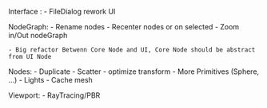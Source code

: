 Interface :
	- FileDialog rework UI

NodeGraph:
	- Rename nodes
	- Recenter nodes or on selected
	- Zoom in/Out nodeGraph

	- Big refactor Betwenn Core Node and UI, Core Node should be abstract from UI Node

Nodes:
	- Duplicate
	- Scatter
	- optimize transform
	- More Primitives (Sphere, ...)
	- Lights
	- Cache mesh

Viewport:
	- RayTracing/PBR